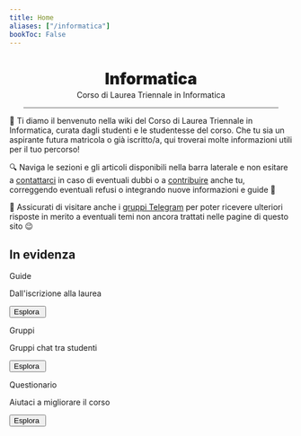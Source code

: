 ```yaml
---
title: Home
aliases: ["/informatica"]
bookToc: False
---
```


<h1 align="center" id="title_grad_inform" class="title_grad" style="font-weight: 900">Informatica</h1>
<p align="center" style="margin-top: -15px">Corso di Laurea Triennale in Informatica</p>

<div style="width: 90%; height: 1px; background-color: #606060; margin-left: auto; margin-right: auto"></div>

👋 Ti diamo il benvenuto nella wiki del Corso di Laurea Triennale in Informatica, curata dagli studenti e le studentesse del corso. Che tu sia un aspirante futura matricola o già iscritto/a, qui troverai molte informazioni utili per il tuo percorso!

🔍 Naviga le sezioni e gli articoli disponibili nella barra laterale e non esitare a [contattarci](contribuire/contatti/) in caso di eventuali dubbi o a [contribuire](contribuire/come-contribuire/) anche tu, correggendo eventuali refusi o integrando nuove informazioni e guide 💪

👥 Assicurati di visitare anche i [gruppi Telegram](canali/gruppi) per poter ricevere ulteriori risposte in merito a eventuali temi non ancora trattati nelle pagine di questo sito 😉

<!-- cursor-pointer flex flex-col items-start gap-0.5 border border-offgray2-200/60 rounded p-2.5 bg-white/60 dark:border-offgray2-300/20 dark:bg-gray-500/10 hover:shadow-alt hover:bg-white hover:border-blue-400 dark:hover:bg-offgray2-400/20 dark:hover:border-blue-400/50 fv-style focus-visible:outline-offset-[-4px] transition-colors duration-100 ease-in-out -->

## In evidenza
<div class="home_evid">
    <div class="home_page" id="home_timeline">
        <p class="home_box_text_title" id="home_wiki_text">Guide</p>
        <p class="home_box_text">Dall'iscrizione alla laurea</p>
        <button class="explore_more" onclick="window.location.href = 'info/matricole/cronoprogramma/'">Esplora&nbsp<i class="fa-solid fa-arrow-right"></i></button>
    </div>
    <div class="home_page" id="home_ssn_groups">
        <p class="home_box_text_title" id="home_wiki_text">Gruppi</p>
        <p class="home_box_text">Gruppi chat tra studenti</p>
        <button class="explore_more" onclick="window.location.href = 'canali/gruppi/'">Esplora&nbsp<i class="fa-solid fa-arrow-right"></i></button>
    </div>
    <div class="home_page" id="home_questionnaire">
        <p class="home_box_text_title" id="home_enroll_text">Questionario</p>
        <p class="home_box_text">Aiutaci a migliorare il corso</p>
        <button class="explore_more" onclick="window.location.href = 'contribuire/questionario/'">Esplora&nbsp<i class="fa-solid fa-arrow-right"></i></button>
    </div>
</div>
